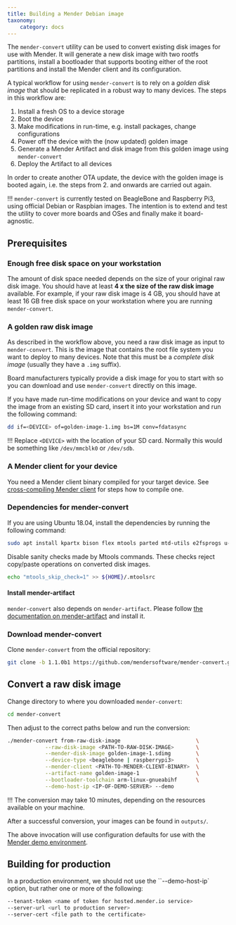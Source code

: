 ```yaml
---
title: Building a Mender Debian image
taxonomy:
    category: docs
---
```


The `mender-convert` utility can be used to convert existing disk images for use with Mender. It will generate a new disk image with two rootfs partitions, install a bootloader that supports booting either of the root partitions and install the Mender client and its configuration.

A typical workflow for using `mender-convert` is to rely on a *golden disk image* that should be replicated in a robust way to many devices. The steps in this workflow are:

1. Install a fresh OS to a device storage
2. Boot the device
3. Make modifications in run-time, e.g. install packages, change configurations
4. Power off the device with the (now updated) golden image
5. Generate a Mender Artifact and disk image from this golden image using `mender-convert`
6. Deploy the Artifact to all devices

In order to create another OTA update, the device with the golden image is booted again, i.e. the steps from 2. and onwards are carried out again.

!!! `mender-convert` is currently tested on BeagleBone and Raspberry Pi3, using official Debian or Raspbian images. The intention is to extend and test the utility to cover more boards and OSes and finally make it board-agnostic.

## Prerequisites

### Enough free disk space on your workstation

The amount of disk space needed depends on the size of your original raw disk image.
You should have at least **4 x the size of the raw disk image** available.
For example, if your raw disk image is 4 GB, you should have at least 16 GB free disk space on your workstation where you are running `mender-convert`.

### A golden raw disk image

As described in the workflow above, you need a raw disk image as input to `mender-convert`. This is the image that contains the root file system you want to deploy to many devices. Note that this must be a *complete disk image* (usually they have a `.img` suffix).

Board manufacturers typically provide a disk image for you to start with so you can download and use `mender-convert` directly on this image.

If you have made run-time modifications on your device and want to copy the image from an existing SD card, insert it into your workstation and run the following command:

```bash
dd if=<DEVICE> of=golden-image-1.img bs=1M conv=fdatasync
```

!!! Replace `<DEVICE>` with the location of your SD card. Normally this would be something like `/dev/mmcblk0` or `/dev/sdb`.


### A Mender client for your device

You need a Mender client binary compiled for your target device.
See [cross-compiling Mender client](../../client-configuration/cross-compiling) for steps how to compile one.


### Dependencies for mender-convert

If you are using Ubuntu 18.04, install the dependencies by running the following command:

```bash
sudo apt install kpartx bison flex mtools parted mtd-utils e2fsprogs u-boot-tools pigz device-tree-compiler autoconf autotools-dev libtool pkg-config python gcc-arm-linux-gnueabihf
```

Disable sanity checks made by Mtools commands. These checks reject copy/paste operations on converted disk images.
```bash
echo "mtools_skip_check=1" >> ${HOME}/.mtoolsrc
```

#### Install mender-artifact

`mender-convert` also depends on `mender-artifact`.
Please follow [the documentation on mender-artifact](../modifying-a-mender-artifact#mender-artifact) and install it.


### Download mender-convert

Clone `mender-convert` from the official repository:

<!--AUTOVERSION: "-b % https://github.com/mendersoftware/mender-convert"/mender-convert-->
```bash
git clone -b 1.1.0b1 https://github.com/mendersoftware/mender-convert.git
```


## Convert a raw disk image

Change directory to where you downloaded `mender-convert`:

```bash
cd mender-convert
```

Then adjust to the correct paths below and run the conversion:

```bash
./mender-convert from-raw-disk-image                        \
            --raw-disk-image <PATH-TO-RAW-DISK-IMAGE>       \
            --mender-disk-image golden-image-1.sdimg        \
            --device-type <beaglebone | raspberrypi3>       \
            --mender-client <PATH-TO-MENDER-CLIENT-BINARY>  \
            --artifact-name golden-image-1                  \
            --bootloader-toolchain arm-linux-gnueabihf      \
            --demo-host-ip <IP-OF-DEMO-SERVER> --demo
```

!!! The conversion may take 10 minutes, depending on the resources available on your machine.

After a successful conversion, your images can be found in `outputs/`.

The above invocation will use configuration defaults for use with the [Mender demo environment](../../../getting-started/create-a-test-environment).


## Building for production

In a production environment, we should not use the ``--demo-host-ip` option, but rather one or more of the following:

```bash
--tenant-token <name of token for hosted.mender.io service>
--server-url <url to production server>
--server-cert <file path to the certificate>
```
